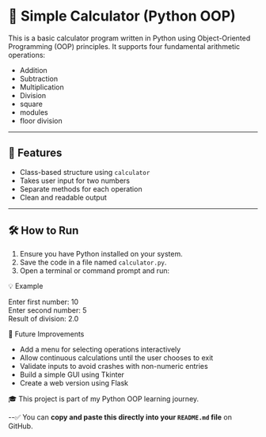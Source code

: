 # 🧮 Simple Calculator (Python OOP)

This is a basic calculator program written in Python using Object-Oriented Programming (OOP) principles. It supports four fundamental arithmetic operations:

- Addition
- Subtraction
- Multiplication
- Division
- square
- modules
- floor division

---

## 🚀 Features

- Class-based structure using `calculator`
- Takes user input for two numbers
- Separate methods for each operation
- Clean and readable output

---

## 🛠️ How to Run

1. Ensure you have Python installed on your system.
2. Save the code in a file named `calculator.py`.
3. Open a terminal or command prompt and run:


💡 Example

Enter first number: 10  
Enter second number: 5  
Result of division: 2.0


🌱 Future Improvements

- Add a menu for selecting operations interactively
- Allow continuous calculations until the user chooses to exit
- Validate inputs to avoid crashes with non-numeric entries
- Build a simple GUI using Tkinter
- Create a web version using Flask


🎓 This project is part of my Python OOP learning journey.

--✅ You can **copy and paste this directly into your `README.md` file** on GitHub.

